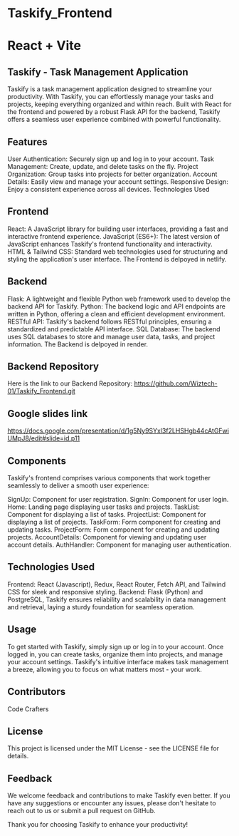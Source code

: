 # Taskify_Frontend

# React + Vite

## Taskify - Task Management Application

Taskify is a task management application designed to streamline your productivity. With Taskify, you can effortlessly manage your tasks and projects, keeping everything organized and within reach. Built with React for the frontend and powered by a robust Flask API for the backend, Taskify offers a seamless user experience combined with powerful functionality.

## Features

User Authentication: Securely sign up and log in to your account.
Task Management: Create, update, and delete tasks on the fly.
Project Organization: Group tasks into projects for better organization.
Account Details: Easily view and manage your account settings.
Responsive Design: Enjoy a consistent experience across all devices.
Technologies Used

## Frontend
React: A JavaScript library for building user interfaces, providing a fast and interactive frontend experience.
JavaScript (ES6+): The latest version of JavaScript enhances Taskify's frontend functionality and interactivity.
HTML & Tailwind CSS: Standard web technologies used for structuring and styling the application's user interface. The Frontend is delpoyed in netlify. 
## Backend
Flask: A lightweight and flexible Python web framework used to develop the backend API for Taskify.
Python: The backend logic and API endpoints are written in Python, offering a clean and efficient development environment.
RESTful API: Taskify's backend follows RESTful principles, ensuring a standardized and predictable API interface.
SQL Database: The backend uses SQL databases to store and manage user data, tasks, and project information. The Backend is delpoyed in render.

## Backend Repository
Here is the link to our Backend Repository: https://github.com/Wiztech-01/Taskify_Frontend.git

## Google slides link
https://docs.google.com/presentation/d/1g5Ny9SYxl3f2LHSHgb44cAtGFwiUMpJ8/edit#slide=id.p11

## Components
Taskify's frontend comprises various components that work together seamlessly to deliver a smooth user experience:

SignUp: Component for user registration.
SignIn: Component for user login.
Home: Landing page displaying user tasks and projects.
TaskList: Component for displaying a list of tasks.
ProjectList: Component for displaying a list of projects.
TaskForm: Form component for creating and updating tasks.
ProjectForm: Form component for creating and updating projects.
AccountDetails: Component for viewing and updating user account details.
AuthHandler: Component for managing user authentication.

## Technologies Used
Frontend: React (Javascript), Redux, React Router, Fetch API, and Tailwind CSS for sleek and responsive styling.
Backend: Flask (Python) and PostgreSQL, Taskify ensures reliability and scalability in data management and retrieval, laying a sturdy foundation for seamless operation.
## Usage

To get started with Taskify, simply sign up or log in to your account. Once logged in, you can create tasks, organize them into projects, and manage your account settings. Taskify's intuitive interface makes task management a breeze, allowing you to focus on what matters most - your work.

## Contributors

Code Crafters

## License

This project is licensed under the MIT License - see the LICENSE file for details.

## Feedback

We welcome feedback and contributions to make Taskify even better. If you have any suggestions or encounter any issues, please don't hesitate to reach out to us or submit a pull request on GitHub.

Thank you for choosing Taskify to enhance your productivity!
